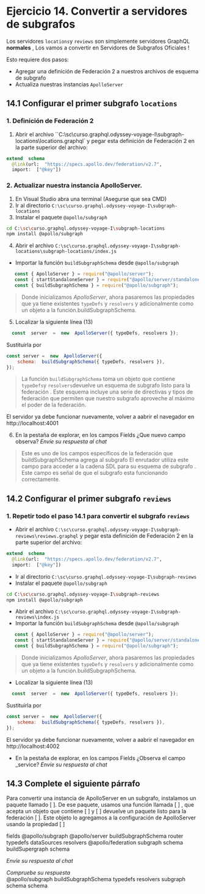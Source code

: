 # Ejercicio 14. Convertir a servidores de subgrafos

Los  servidores `locations`y `reviews` son simplemente servidores GraphQL **normales** , Los vamos a convertir en Servidores de Subgrafos Oficiales  !

Esto requiere dos pasos:
-   Agregar una definición de Federación 2 a nuestros archivos de esquema de subgrafo
-   Actualiza nuestras instancias `ApolloServer`

## 14.1  Configurar el primer subgrafo `locations`

### 1. Definición de Federación 2

1. Abrir el archivo ``C:\sc\curso.graphql.odyssey-voyage-I\subgraph-locations\locations.graphql` y pegar esta definición de Federación 2 en la parte superior del archivo:

```graphql
extend  schema
  @link(url:  "https://specs.apollo.dev/federation/v2.7",
  import:  ["@key"])
```

###  2. Actualizar nuestra instancia ApolloServer.
1. En Visual Studio abra una terminal (Asegurse que sea CMD) 
2. Ir al directorio `C:\sc\curso.graphql.odyssey-voyage-I\subgraph-locations`
3. Instalar el paquete  `@apollo/subgraph`

```bash
cd C:\sc\curso.graphql.odyssey-voyage-I\subgraph-locations
npm install @apollo/subgraph
```

4. Abrir el archivo `C:\sc\curso.graphql.odyssey-voyage-I\subgraph-locations\subgraph-locations/index.js`
- Importar la función  `buildSubgraphSchema` desde `@apollo/subgraph` 
 ```javascript
	const { ApolloServer } = require("@apollo/server");
	const { startStandaloneServer } = require("@apollo/server/standalone");
	const { buildSubgraphSchema } = require("@apollo/subgraph"); 
 ```
> Donde inicializamos *ApolloServer*, ahora pasaremos las propiedades que
> ya tiene existentes `typeDefs` y `resolvers` y adicionalmente como un objeto a la
> función.buildSubgraphSchema.

5. Localizar la siguiente línea (13)
```javascript
  const  server  =  new  ApolloServer({ typeDefs, resolvers });
```
Sustituirla por 
```javascript
const server =  new  ApolloServer({
	schema:  buildSubgraphSchema({ typeDefs, resolvers }),  
});
```

> La función `buildSubgraphSchema` toma un objeto que contiene
> `typeDefs`y `resolvers`devuelve un esquema de subgrafo listo para la
> federación . 
> Este esquema incluye una serie de directivas y tipos de federación
> que permiten que nuestro subgrafo aproveche al máximo el poder de la
> federación. 

El servidor ya debe funcionar nuevamente, volver a aabrir el navegador en http://localhost:4001

6. En la pestaña de explorar, en los campos Fields ¿Que nuevo campo observa?
_Envíe su respuesta al chat_

> Este es uno de los campos específicos de la federación que buildSubgraphSchema  agrega al subgrafo
> El enrutador utiliza este campo para acceder a la cadena SDL para su esquema de subgrafo . 
> Este campo es señal de que el subgrafo esta funcionando correctamente.

## 14.2  Configurar el primer subgrafo `reviews`
###  1. Repetir todo el paso 14.1 para convertir el subgrafo `reviews`

 - Abrir el archivo `C:\sc\curso.graphql.odyssey-voyage-I\subgraph-reviews\reviews.graphql` y pegar esta definición de Federación 2 en la parte superior del archivo:
```graphql
extend  schema
  @link(url:  "https://specs.apollo.dev/federation/v2.7",
  import:  ["@key"])
```
 - Ir al directorio `C:\sc\curso.graphql.odyssey-voyage-I\subgraph-reviews`
 - Instalar el paquete  `@apollo/subgraph`
```bash
cd C:\sc\curso.graphql.odyssey-voyage-I\subgraph-reviews
npm install @apollo/subgraph
```
 - Abrir el archivo `C:\sc\curso.graphql.odyssey-voyage-I\subgraph-reviews\index.js`
 - Importar la función  `buildSubgraphSchema` desde `@apollo/subgraph` 
 ```javascript
	const { ApolloServer } = require("@apollo/server");
	const { startStandaloneServer } = require("@apollo/server/standalone");
	const { buildSubgraphSchema } = require("@apollo/subgraph"); 
 ```
> Donde inicializamos *ApolloServer*, ahora pasaremos las propiedades que
> ya tiene existentes `typeDefs` y `resolvers` y adicionalmente como un objeto a la
> función.buildSubgraphSchema.

 - Localizar la siguiente línea (13)
```javascript
  const  server  =  new  ApolloServer({ typeDefs, resolvers });
```
Sustituirla por 
```javascript
const server =  new  ApolloServer({
	schema:  buildSubgraphSchema({ typeDefs, resolvers }),  
});
```
El servidor ya debe funcionar nuevamente, volver a aabrir el navegador en http://localhost:4002

 - En la pestaña de explorar, en los campos Fields ¿Observa el campo _service?
_Envíe su respuesta al chat_

## 14.3 Complete el siguiente párrafo

Para convertir una instancia de ApolloServer en un subgrafo,    instalamos un paquete llamado [           ].
De ese paquete, usamos una función llamada [           ] , que acepta un objeto que contiene [           ] y [           ] devuelve un paquete listo para la federación [           ]. Este objeto lo agregamos a la configuración de  ApolloServer   usando la propiedad [           ]

fields
@apollo/subgraph
@apollo/server
buildSubgraphSchema
router
typedefs
dataSources
resolvers
@apollo/federation
subgraph schema
buildSupergraph
schema

_Envíe su respuesta al chat_

*Compruebe su respuesta*  
@apollo/subgraph
buildSubgraphSchema
typedefs
resolvers
subgraph schema
schema
